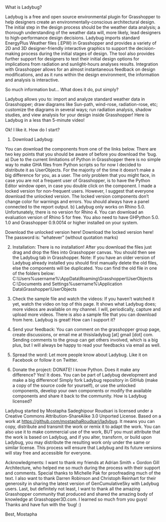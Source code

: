 What is Ladybug?

Ladybug is a free and open source environmental plugin for Grasshopper to help designers create an environmentally-conscious architectural design.  The initial step in the design process should be the weather data analysis; a thorough understanding of the weather data will, more likely, lead designers to high-performance design decisions.
Ladybug imports standard EnergyPlus Weather files (.EPW) in Grasshopper and provides a variety of 2D and 3D designer-friendly interactive graphics to support the decision-making process during the initial stages of design. The tool also provides further support for designers to test their initial design options for implications from radiation and sunlight-hours analyses results. Integration with Grasshopper allows for an almost instantaneous feedback on design modifications, and as it runs within the design environment, the information and analysis is interactive.

So much information but… What does it do, put simply?

Ladybug allows you to: import and analyze standard weather data in Grasshopper; draw diagrams like Sun-path, wind-rose, radiation-rose, etc; customize the diagrams in several ways; run radiation analysis, shadow studies, and view analysis for your design inside Grasshopper!
Here is Ladybug in a less than 5-minute video!


Ok! I like it. How do I start?

1.  Download Ladybug:

You can download the components from one of the links below. There are two key points that you should be aware of before you download the ‘bug.
a) Due to the current limitations of Python in Grasshopper there is no simple way to make GHA files from Python scripts so for now I decided to distribute it as UserObjects. For the majority of the time it doesn’t make a big difference for you, as a user. The only problem that you might face, in case you are not a frequent user of Grasshopper, is to have the Python Editor window open, in case you double click on the component. I made a locked version for non-frequent users. However, I suggest that everyone download the unlocked version. The locked version components don’t change color for warnings and errors. You should always have a panel connected to the report output.
b) Ladybug only works on Rhino 5.0. Unfortunately, there is no version for Rhino 4. You can download an evaluation version of Rhino 5 for free. You also need to have GHPython 5.0. 1.0 and Grasshopper 0.9.0014 or higher installed on your system.

Download the unlocked version here!
Download the locked version here! The password is: “whatever” (without quotation marks)

2.	Installation:  There is no installation! After you download the files just drag and drop the files into Grasshopper canvas. You should then see the Ladybug tab in Grasshopper.
Note: If you have an older version of Ladybug already installed you should first manually delete the old files, else the components will be duplicated. You can find the old file in one of the folders below:
C:\Users\%username%\AppData\Roaming\Grasshopper\UserObjects
C:\Documents and Settings\%username%\Application Data\Grasshopper\UserObjects

3.	Check the sample file and watch the videos: If you haven’t watched it yet, watch the video on top of this page.  It shows what Ladybug does; more videos are available on my channel. I will, periodically, capture and upload more videos. There is also a sample file that you can download from here.
Ladybug is great! How can I support it?
1.	Send your feedback: You can comment on the grasshopper group page, create discussions, or email me at thisisladybug [at] gmail [dot] com. Sending comments to the group can get others involved, which is a big plus, but I will always be happy to read your feedbacks via email as well.
2.	Spread the word: Let more people know about Ladybug. Like it on Facebook or follow it on Twitter.
3.	Donate the project:  DONATE!
I know Python. Does it make any difference?
Yes! It does. You can be part of Ladybug development and make a big difference! Simply fork Ladybug repository in GitHub (make a copy of the source code for yourself), or use the unlocked components, develop your own components or modify the available components and share it back to the community. 
How is Ladybug licensed?
  
Ladybug started by Mostapha Sadeghipour Roudsari is licensed under a Creative Commons Attribution-ShareAlike 3.0 Unported License. Based on a work at https://github.com/mostaphaRoudsari/ladybug.
It means you can copy, distribute and transmit the work or remix it to adapt the work. You can also use it to make commercial use of the work, BUT you must attribute that the work is based on Ladybug, and if you alter, transform, or build upon Ladybug, you may distribute the resulting work only under the same or similar license. This process will ensure that Ladybug and its future versions will stay free and accessible for everyone. 
 

Acknowledgments:
I want to thank my friends at Adrian Smith + Gordon Gill Architecture, who helped me so much during the process with their support and comments. Special thanks to Michelle Pak for proofreading much of the text.
I also want to thank Darren Robinson and Christoph Reinhart for their generosity in sharing the latest version of GenCumulativeSky with Ladybug users.
Last, but definitely not least, I want to thank all the amazing Grasshopper community that produced and shared the amazing body of knowledge at Grasshopper3D.com. I learned so much from you guys! Thanks and have fun with the ‘bug! :)


Best, Mostapha
